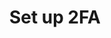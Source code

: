---
pcx_content_type: navigation
title: Set up 2FA
external_link: /support/account-management-billing/account-privacy-and-security/securing-user-access-with-two-factor-authentication-2fa/
weight: 1
_build:
  publishResources: false
  render: never
---